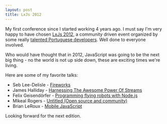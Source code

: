 ```yaml
---
layout: post
title: LxJs 2012
---
```


My first conference since I started working 4 years ago. 
I must say I'm very happy to have chosen [LxJs 2012](http://2012.lxjs.org/), a community driven event organized by some really [talented Portuguese developers](http://2012.lxjs.org/#/contacts). Well done to everyone involved.

Who would have thought that in 2012, JavaScript was going to be the next big thing - no the world is not up side down, these are exciting times we're living.

Here are some of my favorite talks:

- Seb Lee-Delisle - [Fireworks](http://www.youtube.com/watch?v=oR9hhcP2ArU&feature=plcp)
- James Halliday - [Harnessing The Awesome Power Of Streams](http://www.youtube.com/watch?v=lQAV3bPOYHo&feature=relmfu)
- Felix Geisendörfer - [Programming flying robots with Node.js](http://www.youtube.com/watch?v=jl5v3bsMH_E&feature=relmfu)
- Mikeal Rogers - [Untitled (Open source and community)](http://www.youtube.com/watch?v=GaqxIMLLOu8&feature=relmfu)
- Brian LeRoux - [Mobile JavaScript](http://www.youtube.com/watch?v=lObZbhhTq5E&feature=relmfu)

Looking forward for the next edition.
